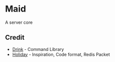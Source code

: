 # Maid
A server core

## Credit
* [Drink](https://github.com/jonahseguin/drink) - Command Library
* [Holiday](https://github.com/AndyReckt/Holiday) - Inspiration, Code format, Redis Packet